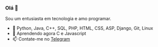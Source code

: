 ### Olá 👋

Sou um entusiasta em tecnologia e amo programar.

- 🔭 Python, Java, C++, SQL, PHP, HTML, CSS, ASP, Django, Git, Linux
- 🌱 Aprendendo agora C e Javascript
- 📫 Contate-me no <a href="https://www.t.me/Raddow">Telegram</a>
